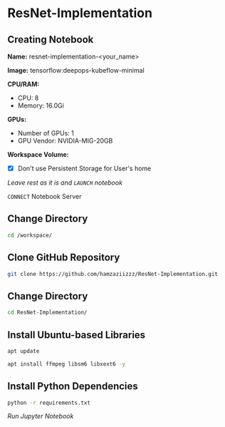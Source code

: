 # ResNet-Implementation

## Creating Notebook
**Name:** resnet-implementation-<your_name>

**Image:** tensorflow:deepops-kubeflow-minimal

**CPU/RAM:**
- CPU: 8
- Memory: 16.0Gi

**GPUs:**
- Number of GPUs: 1
- GPU Vendor: NVIDIA-MIG-20GB

**Workspace Volume:**
- [x] Don't use Persistent Storage for User's home

*Leave rest as it is and `LAUNCH` notebook*

`CONNECT` Notebook Server

## Change Directory
```bash
cd /workspace/
```

## Clone GitHub Repository
```bash
git clone https://github.com/hamzaziizzz/ResNet-Implementation.git
```

## Change Directory
```bash
cd ResNet-Implementation/
```

## Install Ubuntu-based Libraries
```bash
apt update
```
```bash
apt install ffmpeg libsm6 libxext6 -y
```

## Install Python Dependencies
```bash
python -r requirements.txt
```

*Run Jupyter Notebook*
